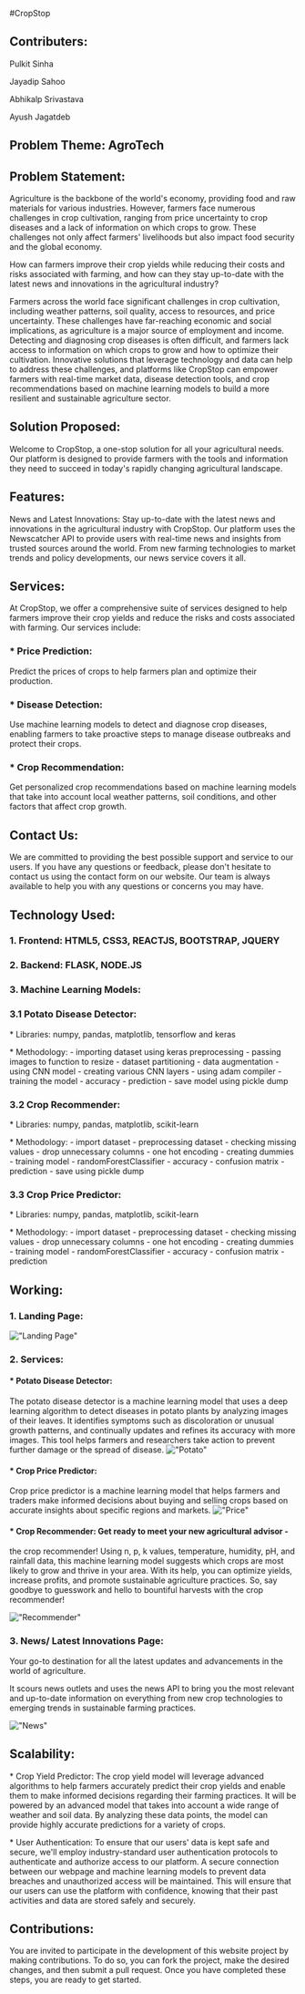 #CropStop


## Contributers:
Pulkit Sinha 

Jayadip Sahoo 

Abhikalp Srivastava 

Ayush Jagatdeb


## Problem Theme: AgroTech

## Problem Statement:
Agriculture is the backbone of the world's economy,
providing food and raw materials for various industries. However,
farmers face numerous challenges in crop cultivation, ranging from price
uncertainty to crop diseases and a lack of information on which crops to
grow. These challenges not only affect farmers' livelihoods but also
impact food security and the global economy.

How can farmers improve their crop yields while reducing their costs and
risks associated with farming, and how can they stay up-to-date with the
latest news and innovations in the agricultural industry?

Farmers across the world face significant challenges in crop
cultivation, including weather patterns, soil quality, access to
resources, and price uncertainty. These challenges have far-reaching
economic and social implications, as agriculture is a major source of
employment and income. Detecting and diagnosing crop diseases is often
difficult, and farmers lack access to information on which crops to grow
and how to optimize their cultivation. Innovative solutions that
leverage technology and data can help to address these challenges, and
platforms like CropStop can empower farmers with real-time market data,
disease detection tools, and crop recommendations based on machine
learning models to build a more resilient and sustainable agriculture
sector.

## Solution Proposed:
Welcome to CropStop, a one-stop solution for all your
agricultural needs. Our platform is designed to provide farmers with the
tools and information they need to succeed in today\'s rapidly changing
agricultural landscape.

## Features:
News and Latest Innovations: Stay up-to-date with the latest
news and innovations in the agricultural industry with CropStop. Our
platform uses the Newscatcher API to provide users with real-time news and
insights from trusted sources around the world. From new farming
technologies to market trends and policy developments, our news service
covers it all.

## Services:
At CropStop, we offer a comprehensive suite of services
designed to help farmers improve their crop yields and reduce the risks
and costs associated with farming. Our services include:

### \* Price Prediction: 
Predict the prices of crops to help farmers plan and
optimize their production.

### \* Disease Detection: 
Use machine learning models to detect and diagnose crop diseases, enabling farmers to take
proactive steps to manage disease outbreaks and protect their crops.

### \* Crop Recommendation: 
Get personalized crop recommendations based on
machine learning models that take into account local weather patterns,
soil conditions, and other factors that affect crop growth.

## Contact Us:
We are committed to providing the best possible support and
service to our users. If you have any questions or feedback, please
don\'t hesitate to contact us using the contact form on our website. Our
team is always available to help you with any questions or concerns you
may have.

## Technology Used:
### 1\. Frontend: HTML5, CSS3, REACTJS, BOOTSTRAP, JQUERY

### 2\. Backend: FLASK, NODE.JS

### 3\. Machine Learning Models:
### 3.1 Potato Disease Detector:
\* Libraries:
numpy, pandas, matplotlib, tensorflow and keras

\* Methodology: - importing dataset using keras preprocessing  - passing images to
function to resize - dataset partitioning - data augmentation - using
CNN model - creating various CNN layers - using adam compiler - training
the model - accuracy - prediction - save model using pickle dump
### 3.2 Crop Recommender:
\* Libraries: numpy, pandas, matplotlib, scikit-learn

\* Methodology: - import dataset - preprocessing dataset - checking missing
values  - drop unnecessary columns - one hot encoding - creating
dummies - training model - randomForestClassifier - accuracy - confusion
matrix - prediction - save using pickle dump

### 3.3 Crop Price Predictor:
\* Libraries: numpy, pandas, matplotlib, scikit-learn

\* Methodology: - import dataset - preprocessing dataset -
checking missing values  - drop unnecessary columns - one hot encoding -
creating dummies - training model - randomForestClassifier - accuracy -
confusion matrix - prediction

## Working:

### 1\. Landing Page:

!["Landing Page"](Landing_Page.png)

### 2\. Services:

#### \* Potato Disease Detector: 
The potato disease detector is
a machine learning model that uses a deep learning algorithm to detect
diseases in potato plants by analyzing images of their leaves. It
identifies symptoms such as discoloration or unusual growth patterns,
and continually updates and refines its accuracy with more images. This
tool helps farmers and researchers take action to prevent further damage
or the spread of disease.
!["Potato"](Potato_Disease_Detection.png)


#### \* Crop Price Predictor: 
Crop price predictor is a machine learning
model that helps farmers and traders make informed decisions about
buying and selling crops based on accurate insights about specific
regions and markets.
!["Price"](Crop_Price_Predictor.png)


#### \* Crop Recommender: Get ready to meet your new agricultural advisor -
the crop recommender! Using n, p, k values, temperature, humidity, pH,
and rainfall data, this machine learning model suggests which crops are
most likely to grow and thrive in your area. With its help, you can
optimize yields, increase profits, and promote sustainable agriculture
practices. So, say goodbye to guesswork and hello to bountiful harvests
with the crop recommender!

!["Recommender"](Crop_Recommender.png)

### 3\. News/ Latest Innovations Page: 
Your go-to destination for all the
latest updates and advancements in the world of agriculture.

It scours news outlets and uses the news API to bring you the most
relevant and up-to-date information on everything from new crop
technologies to emerging trends in sustainable farming practices.

!["News"](News_Page.png)

## Scalability:
\* Crop Yield Predictor: The crop yield model will leverage
advanced algorithms to help farmers accurately predict their crop yields
and enable them to make informed decisions regarding their farming
practices. It will be powered by an advanced model that takes into
account a wide range of weather and soil data. By analyzing these data
points, the model can provide highly accurate predictions for a variety
of crops.

\* User Authentication: To ensure that our users\' data is kept safe and
secure, we'll employ industry-standard user authentication protocols to
authenticate and authorize access to our platform. A secure connection
between our webpage and machine learning models to prevent data breaches
and unauthorized access will be maintained. This will ensure that our
users can use the platform with confidence, knowing that their past
activities and data are stored safely and securely.


## Contributions:

You are invited to participate in the development of this website project by making contributions. To do so, you can fork the project, make the desired changes, and then submit a pull request. Once you have completed these steps, you are ready to get started.
